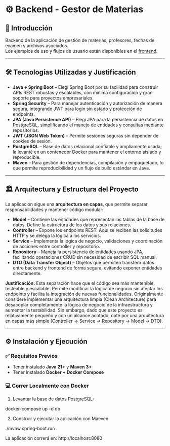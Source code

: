 # ⚙️ Backend - Gestor de Materias

## 📝 Introducción
Backend de la aplicación de gestión de materias, profesores, fechas de examen y archivos asociados.  
Los ejemplos de uso y flujos de usuario están disponibles en el [frontend](https://github.com/AlejoPozzato/aranguriapps-frontend).

---

## 🛠️ Tecnologías Utilizadas y Justificación

- **Java + Spring Boot** – Elegí Spring Boot por su facilidad para construir APIs REST robustas y escalables, con mínima configuración y gran soporte para proyectos empresariales.
- **Spring Security** – Para manejar autenticación y autorización de manera segura, integrando JWT para login sin estado y protección de endpoints.
- **JPA (Java Persistence API)** – Elegí JPA para la persistencia de datos en PostgreSQL, simplificando el manejo de entidades y consultas mediante repositorios.
- **JWT (JSON Web Token)** – Permite sesiones seguras sin depender de cookies de sesión.
- **PostgreSQL** – Base de datos relacional confiable y ampliamente usada; la levanté en un contenedor Docker para mantener el entorno aislado y reproducible.
- **Maven** – Para gestión de dependencias, compilación y empaquetado, lo que permite reproducibilidad y un flujo de build estándar en Java.

---

## 🏛️ Arquitectura y Estructura del Proyecto

La aplicación sigue una **arquitectura en capas**, que permite separar responsabilidades y mantener código modular:

- **Model** – Contiene las entidades que representan las tablas de la base de datos. Define la estructura de los datos y sus relaciones.
- **Controller** – Expone los endpoints REST. Aquí se reciben las solicitudes HTTP y se delega la lógica a los servicios.
- **Service** – Implementa la lógica de negocio, validaciones y coordinación de acciones entre controller y repositorio.
- **Repository** – Maneja la persistencia de entidades usando JPA, facilitando operaciones CRUD sin necesidad de escribir SQL manual.
- **DTO (Data Transfer Object)** – Objetos que permiten transferir datos entre backend y frontend de forma segura, evitando exponer entidades directamente.

**Justificación:** Esta separación hace que el código sea más mantenible, testeable y escalable. Permite modificar la lógica de negocio sin afectar los endpoints y facilita la integración de nuevas funcionalidades. Originalmente consideré implementar una arquitectura limpia (Clean Architecture) para desacoplar completamente la lógica de negocio de la infraestructura y aumentar la testabilidad. Sin embargo, dado que este proyecto es relativamente pequeño y con un alcance acotado, opté por una arquitectura en capas más simple (Controller → Service → Repository → Model → DTO).

---

## ⚙️ Instalación y Ejecución

### ✅ Requisitos Previos
- Tener instalado **Java 21+** y **Maven 3+**
- Tener instalado **Docker + Docker Compose**

### 💻 Correr Localmente con Docker

1. Levantar la base de datos PostgreSQL:

docker-compose up -d db

2. Construir y ejecutar la aplicación con Maeven:

./mvnw spring-boot:run

La aplicación correrá en: http://localhost:8080

